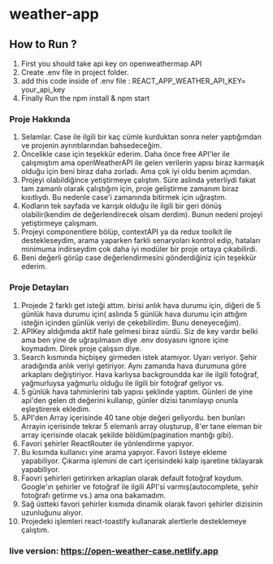 # weather-app

## How to Run ? 
1. First you should take api key on openweathermap API
2. Create .env file in project folder.
3. add this code inside of .env file : REACT_APP_WEATHER_API_KEY= your_api_key
4. Finally Run the npm install & npm start

### Proje Hakkında

1. Selamlar. Case ile ilgili bir kaç cümle kurduktan sonra neler yaptığımdan ve projenin ayrıntılarından bahsedeceğim.
2. Öncelikle case için teşekkür ederim. Daha önce free API'ler ile çalışmıştım ama openWeatherAPI ile gelen verilerin yapısı biraz karmaşık olduğu için beni biraz daha zorladı.
Ama çok iyi oldu benim açımdan.
3. Projeyi olabildiğince yetiştirmeye çalıştım. Süre aslında yeterliydi fakat tam zamanlı olarak çalıştığım için, proje geliştirme zamanım biraz kısıtlıydı.
Bu nedenle case'i zamanında bitirmek için uğraştım. 
4. Kodların tek sayfada ve karışık olduğu ile ilgili bir geri dönüş olabilir(kendim de değerlendirecek olsam derdim). Bunun nedeni projeyi yetiştirmeye çalışmam.
5. Projeyi componentlere bölüp, contextAPI ya da redux toolkit ile destekleseydim, arama yaparken farklı senaryoları kontrol edip,
hataları minimuma indirseydim çok daha iyi modüler bir proje ortaya çıkabilirdi. 
6. Beni değerli görüp case değerlendirmesini gönderdiğiniz için teşekkür ederim.

### Proje Detayları

1. Projede 2 farklı get isteği attım. birisi anlık hava durumu için, diğeri de 5 günlük hava durumu için( aslında 5 günlük hava durumu için attığım isteğin
içinden günlük veriyi de çekebilirdim. Bunu deneyeceğim).
2. APIKey aldığımda aktif hale gelmesi biraz sürdü. Siz de key vardır belki ama ben yine de uğraşılmasın diye .env dosyasını ignore içine koymadım. Direk proje çalışsın diye.
3. Search kısmında hiçbişey girmeden istek atamıyor. Uyarı veriyor. Şehir aradığında anlık veriyi getiriyor. Aynı zamanda hava durumuna göre arkaplanı değiştiriyor.
Hava karlıysa backgroundda kar ile ilgili fotoğraf, yağmurluysa yağmurlu olduğu ile ilgili bir fotoğraf geliyor vs.
4. 5 günlük hava tahminlerini tab yapısı şeklinde yaptım. Günleri de yine api'den gelen dt değerini kullanıp, günler dizisi tanımlayıp onunla eşleştirerek ekledim.
5. API'den Array içerisinde 40 tane obje değeri geliyordu. ben bunları Arrayin içerisinde tekrar 5 elemanlı array oluşturup, 8'er tane eleman bir array içerisinde olacak
şekilde böldüm(pagination mantığı gibi).
6. Favori şehirler ReactRouter ile  yönlendirme yapıyor. 
7. Bu kısımda kullanıcı yine arama yapıyor. Favori listeye ekleme yapabiliyor. Çıkarma işlemini de cart içerisindeki kalp işaretine tıklayarak yapabiliyor.
8. Faovri şehirleri getirirken arkaplan olarak default fotoğraf koydum. Google'ın şehirler ve fotoğraf ile ilgili API'si varmış(autocomplete, şehir fotoğrafı getirme vs.)
ama ona bakamadım.
9. Sağ üstteki favori şehirler kısmıda dinamik olarak favori şehirler dizisinin uzunluğunu alıyor.
10. Projedeki işlemleri react-toastify kullanarak alertlerle desteklemeye çalıştım.

### live version: https://open-weather-case.netlify.app
